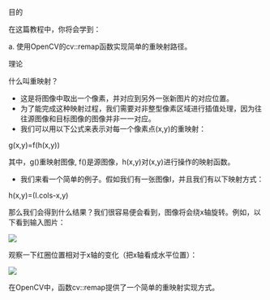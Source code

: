 目的

在这篇教程中，你将会学到：

a. 使用OpenCV的cv::remap函数实现简单的重映射路径。

理论

什么叫重映射？

* 这是将图像中取出一个像素，并对应到另外一张新图片的对应位置。
* 为了能完成这种映射过程，我们需要对非整型像素区域进行插值处理，因为往往源图像和目标图像的图像并非一一对应。
* 我们可以用以下公式来表示对每一个像素点(x,y)的重映射：

g(x,y)=f(h(x,y))

其中，g()重映射图像, f()是源图像，h(x,y)对(x,y)进行操作的映射函数。

* 我们来看一个简单的例子。假如我们有一张图像I，并且我们有以下映射方式：

h(x,y)=(I.cols-x,y)

那么我们会得到什么结果？我们很容易便会看到，图像将会绕x轴旋转。例如，以下看到输入图片：

![](https://docs.opencv.org/4.1.0/Remap_Tutorial_Theory_0.jpg)

观察一下红圈位置相对于x轴的变化（把x轴看成水平位置）：

![](https://docs.opencv.org/4.1.0/Remap_Tutorial_Theory_1.jpg)

在OpenCV中，函数cv::remap提供了一个简单的重映射实现方式。